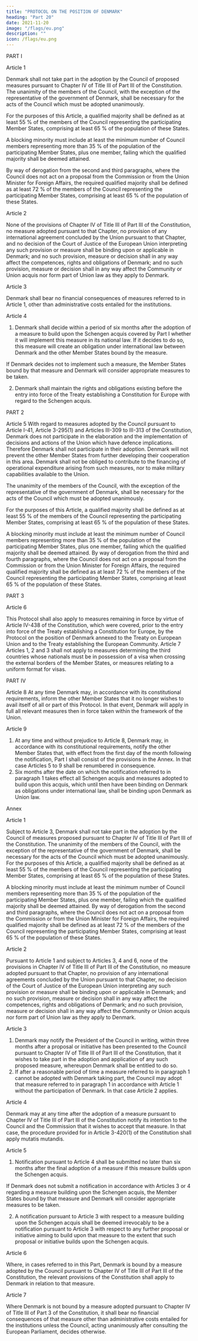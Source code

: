 ```yaml
---
title: "PROTOCOL ON THE POSITION OF DENMARK"
heading: "Part 20"
date: 2021-11-20
image: "/flags/eu.png"
description: ""
icon: /flags/eu.png
---
```



<!-- THE HIGH CONTRACTING PARTIES,
RECALLING the decision of the Heads of State or Government, meeting within the European Council at Edinburgh on
12 December 1992, concerning certain problems raised by Denmark on the Treaty on European Union;
HAVING NOTED the position of Denmark with regard to citizenship, economic and monetary union, defence policy,
and justice and home affairs as laid down in the Edinburgh decision;
CONSCIOUS of the fact that a continuation under the Constitution of the legal regime originating in the Edinburgh
decision will significantly limit Denmark's participation in important areas of cooperation of the Union, and that it
would be in the best interest of the Union to ensure the integrity of the acquis in the area of freedom, security and
justice;
WISHING therefore to establish a legal framework that will provide an option for Denmark to participate in the
adoption of measures proposed on the basis of Chapter IV of Title III of Part III of the Constitution and welcoming the
intention of Denmark to avail itself of this option when possible in accordance with its constitutional requirements;
NOTING that Denmark will not prevent the other Member States from further developing their cooperation with
respect to measures not binding on Denmark;
BEARING IN MIND the Protocol on the Schengen acquis integrated into the framework of the European Union,
HAVE AGREED UPON the following provisions, which shall be annexed to the Constitution: -->

PART I

Article 1

Denmark shall not take part in the adoption by the Council of proposed measures pursuant to
Chapter IV of Title III of Part III of the Constitution. The unanimity of the members of the Council,
with the exception of the representative of the government of Denmark, shall be necessary for the
acts of the Council which must be adopted unanimously.

For the purposes of this Article, a qualified majority shall be defined as at least 55 % of the members
of the Council representing the participating Member States, comprising at least 65 % of the
population of these States.

A blocking minority must include at least the minimum number of Council members representing
more than 35 % of the population of the participating Member States, plus one member, failing
which the qualified majority shall be deemed attained.

By way of derogation from the second and third paragraphs, where the Council does not act on a
proposal from the Commission or from the Union Minister for Foreign Affairs, the required qualified
majority shall be defined as at least 72 % of the members of the Council representing the
participating Member States, comprising at least 65 % of the population of these States.

Article 2

None of the provisions of Chapter IV of Title III of Part III of the Constitution, no measure adopted
pursuant to that Chapter, no provision of any international agreement concluded by the Union
pursuant to that Chapter, and no decision of the Court of Justice of the European Union interpreting
any such provision or measure shall be binding upon or applicable in Denmark; and no such
provision, measure or decision shall in any way affect the competences, rights and obligations of
Denmark; and no such provision, measure or decision shall in any way affect the Community or
Union acquis nor form part of Union law as they apply to Denmark.

Article 3

Denmark shall bear no financial consequences of measures referred to in Article 1, other than
administrative costs entailed for the institutions.

Article 4

1. Denmark shall decide within a period of six months after the adoption of a measure to build upon the Schengen acquis covered by Part I whether it will implement this measure in its national law. If it decides to do so, this measure will create an obligation under international law between
Denmark and the other Member States bound by the measure.

If Denmark decides not to implement such a measure, the Member States bound by that measure and
Denmark will consider appropriate measures to be taken.

2. Denmark shall maintain the rights and obligations existing before the entry into force of the Treaty establishing a Constitution for Europe with regard to the Schengen acquis.


PART 2

Article 5
With regard to measures adopted by the Council pursuant to Article I-41, Article 3-295(1) and
Articles III-309 to III-313 of the Constitution, Denmark does not participate in the elaboration and
the implementation of decisions and actions of the Union which have defence implications. Therefore
Denmark shall not participate in their adoption. Denmark will not prevent the other Member States
from further developing their cooperation in this area. Denmark shall not be obliged to contribute to
the financing of operational expenditure arising from such measures, nor to make military
capabilities available to the Union.

The unanimity of the members of the Council, with the exception of the representative of the
government of Denmark, shall be necessary for the acts of the Council which must be adopted
unanimously.

For the purposes of this Article, a qualified majority shall be defined as at least 55 % of the members
of the Council representing the participating Member States, comprising at least 65 % of the
population of these States.

A blocking minority must include at least the minimum number of Council members representing
more than 35 % of the population of the participating Member States, plus one member, failing
which the qualified majority shall be deemed attained.
By way of derogation from the third and fourth paragraphs, where the Council does not act on a
proposal from the Commission or from the Union Minister for Foreign Affairs, the required qualified
majority shall be defined as at least 72 % of the members of the Council representing the
participating Member States, comprising at least 65 % of the population of these States.


PART 3

Article 6

This Protocol shall also apply to measures remaining in force by virtue of Article IV-438 of the
Constitution, which were covered, prior to the entry into force of the Treaty establishing a
Constitution for Europe, by the Protocol on the position of Denmark annexed to the Treaty on
European Union and to the Treaty establishing the European Community.
Article 7
Articles 1, 2 and 3 shall not apply to measures determining the third countries whose nationals must
be in possession of a visa when crossing the external borders of the Member States, or measures
relating to a uniform format for visas.

PART IV

Article 8
At any time Denmark may, in accordance with its constitutional requirements, inform the other
Member States that it no longer wishes to avail itself of all or part of this Protocol. In that event,
Denmark will apply in full all relevant measures then in force taken within the framework of the
Union.

Article 9

1. At any time and without prejudice to Article 8, Denmark may, in accordance with its
constitutional requirements, notify the other Member States that, with effect from the first day of the
month following the notification, Part I shall consist of the provisions in the Annex. In that case
Articles 5 to 9 shall be renumbered in consequence.
2. Six months after the date on which the notification referred to in paragraph 1 takes effect all
Schengen acquis and measures adopted to build upon this acquis, which until then have been binding
on Denmark as obligations under international law, shall be binding upon Denmark as Union law.

Annex

Article 1

Subject to Article 3, Denmark shall not take part in the adoption by the Council of measures
proposed pursuant to Chapter IV of Title III of Part III of the Constitution. The unanimity of the
members of the Council, with the exception of the representative of the government of Denmark,
shall be necessary for the acts of the Council which must be adopted unanimously.
For the purposes of this Article, a qualified majority shall be defined as at least 55 % of the members
of the Council representing the participating Member States, comprising at least 65 % of the
population of these States.

A blocking minority must include at least the minimum number of Council members representing
more than 35 % of the population of the participating Member States, plus one member, failing
which the qualified majority shall be deemed attained.
By way of derogation from the second and third paragraphs, where the Council does not act on a
proposal from the Commission or from the Union Minister for Foreign Affairs, the required qualified
majority shall be defined as at least 72 % of the members of the Council representing the
participating Member States, comprising at least 65 % of the population of these States.

Article 2

Pursuant to Article 1 and subject to Articles 3, 4 and 6, none of the provisions in Chapter IV of
Title III of Part III of the Constitution, no measure adopted pursuant to that Chapter, no provision of
any international agreements concluded by the Union pursuant to that Chapter, no decision of the
Court of Justice of the European Union interpreting any such provision or measure shall be binding
upon or applicable in Denmark; and no such provision, measure or decision shall in any way affect
the competences, rights and obligations of Denmark; and no such provision, measure or decision
shall in any way affect the Community or Union acquis nor form part of Union law as they apply to
Denmark.

Article 3

1. Denmark may notify the President of the Council in writing, within three months after a
proposal or initiative has been presented to the Council pursuant to Chapter IV of Title III of Part III
of the Constitution, that it wishes to take part in the adoption and application of any such proposed
measure, whereupon Denmark shall be entitled to do so.
2. If after a reasonable period of time a measure referred to in paragraph 1 cannot be adopted with
Denmark taking part, the Council may adopt that measure referred to in paragraph 1 in accordance
with Article 1 without the participation of Denmark. In that case Article 2 applies.

Article 4

Denmark may at any time after the adoption of a measure pursuant to Chapter IV of Title III of
Part III of the Constitution notify its intention to the Council and the Commission that it wishes to
accept that measure. In that case, the procedure provided for in Article 3-420(1) of the Constitution
shall apply mutatis mutandis.

Article 5

1. Notification pursuant to Article 4 shall be submitted no later than six months after the final adoption of a measure if this measure builds upon the Schengen acquis. 

If Denmark does not submit a notification in accordance with Articles 3 or 4 regarding a measure building upon the Schengen acquis, the Member States bound by that measure and Denmark will consider appropriate measures to be taken.

2. A notification pursuant to Article 3 with respect to a measure building upon the Schengen
acquis shall be deemed irrevocably to be a notification pursuant to Article 3 with respect to any
further proposal or initiative aiming to build upon that measure to the extent that such proposal or
initiative builds upon the Schengen acquis.

Article 6

Where, in cases referred to in this Part, Denmark is bound by a measure adopted by the Council
pursuant to Chapter IV of Title III of Part III of the Constitution, the relevant provisions of the
Constitution shall apply to Denmark in relation to that measure.

Article 7

Where Denmark is not bound by a measure adopted pursuant to Chapter IV of Title III of Part 3 of the Constitution, it shall bear no financial consequences of that measure other than administrative costs entailed for the institutions unless the Council, acting unanimously after consulting the European Parliament, decides otherwise.
